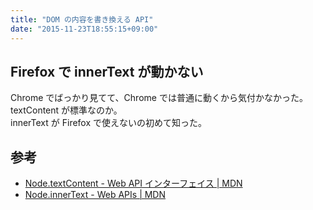 ```yaml
---
title: "DOM の内容を書き換える API"
date: "2015-11-23T18:55:15+09:00"
---
```


## Firefox で innerText が動かない

Chrome でばっかり見てて、Chrome では普通に動くから気付かなかった。  
textContent が標準なのか。  
innerText が Firefox で使えないの初めて知った。

## 参考

- [Node.textContent - Web API インターフェイス | MDN](https://developer.mozilla.org/ja/docs/Web/API/Node/textContent)
- [Node.innerText - Web APIs | MDN](https://developer.mozilla.org/en-US/docs/Web/API/Node/innerText)
